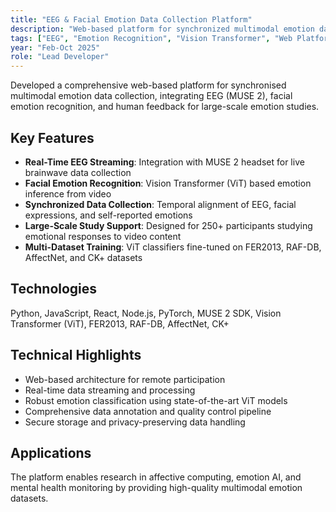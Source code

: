 ```yaml
---
title: "EEG & Facial Emotion Data Collection Platform"
description: "Web-based platform for synchronized multimodal emotion data collection with EEG and facial recognition"
tags: ["EEG", "Emotion Recognition", "Vision Transformer", "Web Platform", "React", "Node.js", "MUSE 2"]
year: "Feb-Oct 2025"
role: "Lead Developer"
---
```


Developed a comprehensive web-based platform for synchronised multimodal emotion data collection, integrating EEG (MUSE 2), facial emotion recognition, and human feedback for large-scale emotion studies.

## Key Features

- **Real-Time EEG Streaming**: Integration with MUSE 2 headset for live brainwave data collection
- **Facial Emotion Recognition**: Vision Transformer (ViT) based emotion inference from video
- **Synchronized Data Collection**: Temporal alignment of EEG, facial expressions, and self-reported emotions
- **Large-Scale Study Support**: Designed for 250+ participants studying emotional responses to video content
- **Multi-Dataset Training**: ViT classifiers fine-tuned on FER2013, RAF-DB, AffectNet, and CK+ datasets

## Technologies

Python, JavaScript, React, Node.js, PyTorch, MUSE 2 SDK, Vision Transformer (ViT), FER2013, RAF-DB, AffectNet, CK+

## Technical Highlights

- Web-based architecture for remote participation
- Real-time data streaming and processing
- Robust emotion classification using state-of-the-art ViT models
- Comprehensive data annotation and quality control pipeline
- Secure storage and privacy-preserving data handling

## Applications

The platform enables research in affective computing, emotion AI, and mental health monitoring by providing high-quality multimodal emotion datasets.

